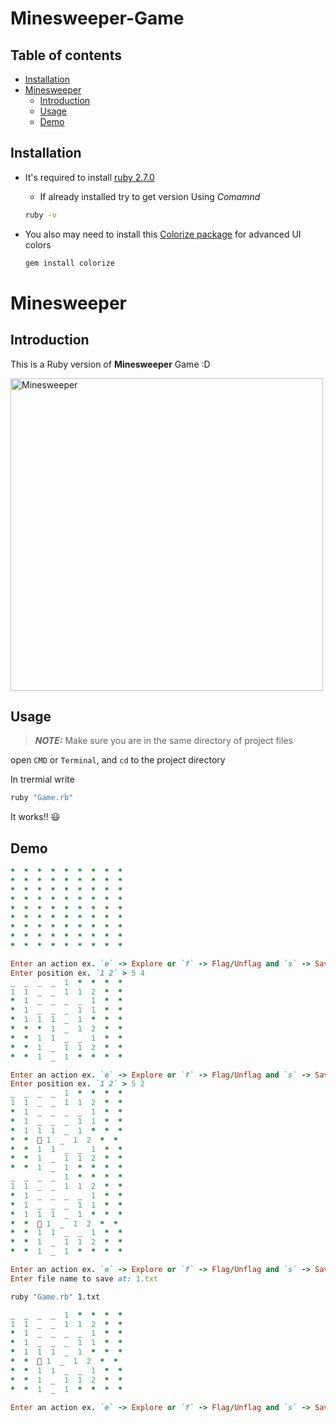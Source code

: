 # Minesweeper-Game

## Table of contents
* [Installation](#installation)
* [Minesweeper](#minesweeper)
    * [Introduction](#introduction)
    * [Usage](#usage)
    * [Demo](#demo)
    
## Installation
- It's required to install [ruby 2.7.0](https://www.ruby-lang.org/en/documentation/installation/)

    - If already installed try to get version Using *Comamnd* 
    ```bash 
    ruby -v
    ```
- You also may need to install this [Colorize package](https://github.com/fazibear/colorize) for advanced UI colors

    ```bash
    gem install colorize
    ```
    
# Minesweeper

## Introduction
This is a Ruby version of **Minesweeper** Game :D

<img alt="Minesweeper" src="https://image.winudf.com/v2/image1/Y29tLmp1cmFqa3Vzbmllci5taW5lc3dlZXBlcl9zY3JlZW5fNF8xNTQ5MzEwMTY1XzAzNw/screen-4.jpg?fakeurl=1&type=.jpg" width="500">

## Usage 

> **_NOTE:_** Make sure you are in the same directory of project files

open `CMD` or `Terminal`, and `cd` to the project directory

In trermial write 

```bash
ruby "Game.rb"
```

It works!! :smiley:

## Demo 

```ruby
*  *  *  *  *  *  *  *  *  
*  *  *  *  *  *  *  *  *  
*  *  *  *  *  *  *  *  *  
*  *  *  *  *  *  *  *  *  
*  *  *  *  *  *  *  *  *  
*  *  *  *  *  *  *  *  *  
*  *  *  *  *  *  *  *  *  
*  *  *  *  *  *  *  *  *  
*  *  *  *  *  *  *  *  *  

Enter an action ex. `e` -> Explore or `f` -> Flag/Unflag and `s` -> Save > e
Enter position ex. `1 2` > 5 4
_  _  _  _  1  *  *  *  *  
1  1  _  _  1  1  2  *  *  
*  1  _  _  _  _  1  *  *  
*  1  _  _  _  1  1  *  *  
*  1  1  1  _  1  *  *  *  
*  *  *  1  _  1  2  *  *  
*  *  1  1  _  _  1  *  *  
*  *  1  _  1  1  2  *  *  
*  *  1  _  1  *  *  *  *  

Enter an action ex. `e` -> Explore or `f` -> Flag/Unflag and `s` -> Save > e
Enter position ex. `1 2` > 5 2
_  _  _  _  1  *  *  *  *  
1  1  _  _  1  1  2  *  *  
*  1  _  _  _  _  1  *  *  
*  1  _  _  _  1  1  *  *  
*  1  1  1  _  1  *  *  *  
*  *  🚩 1  _  1  2  *  *  
*  *  1  1  _  _  1  *  *  
*  *  1  _  1  1  2  *  *  
*  *  1  _  1  *  *  *  *  
_  _  _  _  1  *  *  *  *  
1  1  _  _  1  1  2  *  *  
*  1  _  _  _  _  1  *  *  
*  1  _  _  _  1  1  *  *  
*  1  1  1  _  1  *  *  *  
*  *  🚩 1  _  1  2  *  *  
*  *  1  1  _  _  1  *  *  
*  *  1  _  1  1  2  *  *  
*  *  1  _  1  *  *  *  *  

Enter an action ex. `e` -> Explore or `f` -> Flag/Unflag and `s` -> Save > s
Enter file name to save at: 1.txt
```
```bash
ruby "Game.rb" 1.txt
```
```ruby
_  _  _  _  1  *  *  *  *  
1  1  _  _  1  1  2  *  *  
*  1  _  _  _  _  1  *  *  
*  1  _  _  _  1  1  *  *  
*  1  1  1  _  1  *  *  *  
*  *  🚩 1  _  1  2  *  *  
*  *  1  1  _  _  1  *  *  
*  *  1  _  1  1  2  *  *  
*  *  1  _  1  *  *  *  *  

Enter an action ex. `e` -> Explore or `f` -> Flag/Unflag and `s` -> Save > 
```
